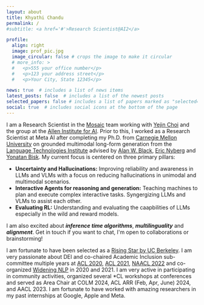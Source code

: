 ```yaml
---
layout: about
title: Khyathi Chandu
permalink: /
#subtitle: <a href='#'>Research Scientist@AI2</a>

profile:
  align: right
  image: prof_pic.jpg
  image_circular: false # crops the image to make it circular
  # more_info: >
  #   <p>555 your office number</p>
  #   <p>123 your address street</p>
  #   <p>Your City, State 12345</p>

news: true  # includes a list of news items
latest_posts: false  # includes a list of the newest posts
selected_papers: false # includes a list of papers marked as "selected={true}"
social: true  # includes social icons at the bottom of the page
---
```


I am a Research Scientist in the [Mosaic](https://mosaic.allenai.org/) team working with [Yejin Choi](https://homes.cs.washington.edu/~yejin/) and the group at the [Allen Institute for AI](https://allenai.org/). Prior to this, I worked as a Research Scientist at Meta AI after completing my Ph.D. from [Carnegie Mellon University](https://www.cmu.edu/) on grounded multimodal long-form generation from the [Language Technologies Institute](https://lti.cs.cmu.edu/) advised by [Alan W. Black](http://www.cs.cmu.edu/~awb/), [Eric Nyberg](https://www.cs.cmu.edu/~ehn/) and [Yonatan Bisk](https://yonatanbisk.com/). My current focus is centered on three primary pillars:

* **Uncertainty and Hallucinations:** Improving reliability and awareness in LLMs and VLMs with a focus on reducing hallucinations in unimodal and multimodal scenarios.
* **Interactive Agents for reasoning and generation:** Teaching machines to plan and execute complex interactive tasks. Syngergizing LLMs and VLMs to assist each other.
* **Evaluating RL:** Understanding and evaluating the caapbilities of LLMs especially in the wild and reward models. 

I am also excited about ***inference time algorithms***, ***multilinguality*** and ***alignment***. Get in touch if you want to chat, I'm open to collaborations or brainstorming!

I am fortunate to have been selected as a [Rising Star by UC Berkeley](https://www2.eecs.berkeley.edu/risingstars/2020/participants/chandu.shtml). I am very passionate about DEI and co-chaired Academic Inclusion sub-committee multiple years at [ACL 2020](https://acl2020.org/committees/diversity-inclusion), [ACL 2021](https://2021.aclweb.org/organization/committee/), [NAACL 2022](https://2022.naacl.org/committees/diversity-inclusion/) and co-organized [Widening NLP](https://www.winlp.org/) in 2020 and 2021. 
I am very active in participating in community activities, organized several *CL workshops at conferences and served as Area Chair at COLM 2024, ACL ARR (Feb, Apr, June) 2024, and AACL 2023. I am fortunate to have worked with amazing researchers in my past internships at Google, Apple and Meta. 
